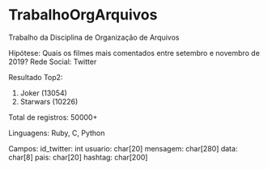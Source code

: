 # TrabalhoOrgArquivos
Trabalho da Disciplina de Organização de Arquivos

Hipótese: Quais os filmes mais comentados entre setembro e novembro de 2019?
Rede Social: Twitter

Resultado Top2:
1. Joker (13054)
2. Starwars (10226)

Total de registros: 50000+

Linguagens: Ruby, C, Python

Campos:
id_twitter: int
usuario: char[20]
mensagem: char[280]
data: char[8]
pais: char[20]
hashtag: char[200]

